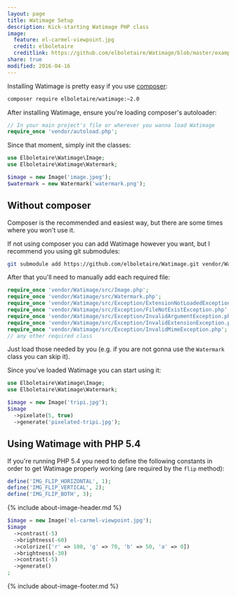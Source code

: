 ```yaml
---
layout: page
title: Watimage Setup
description: Kick-starting Watimage PHP class
image:
  feature: el-carmel-viewpoint.jpg
  credit: elboletaire
  creditlink: https://github.com/elboletaire/Watimage/blob/master/examples/files/LICENSE
share: true
modified: 2016-04-16
---
```


Installing Watimage is pretty easy if you use [composer](https://getcomposer.org):

~~~bash
composer require elboletaire/watimage:~2.0
~~~

After installing Watimage, ensure you're loading composer's autoloader:

~~~php
// In your main project's file or wherever you wanna load Watimage
require_once 'vendor/autoload.php';
~~~

Since that moment, simply init the classes:

~~~php
use Elboletaire\Watimage\Image;
use Elboletaire\Watimage\Watermark;

$image = new Image('image.jpeg');
$watermark = new Watermark('watermark.png');
~~~

Without composer
----------------

Composer is the recommended and easiest way, but there are some times where
you won't use it.

If not using composer you can add Watimage however you want, but I recommend you
using git submodules:

~~~bash
git submodule add https://github.com/elboletaire/Watimage.git vendor/Watimage
~~~

After that you'll need to manually add each required file:

~~~php
require_once 'vendor/Watimage/src/Image.php';
require_once 'vendor/Watimage/src/Watermark.php';
require_once 'vendor/Watimage/src/Exception/ExtensionNotLoadedException.php';
require_once 'vendor/Watimage/src/Exception/FileNotExistException.php';
require_once 'vendor/Watimage/src/Exception/InvalidArgumentException.php';
require_once 'vendor/Watimage/src/Exception/InvalidExtensionException.php';
require_once 'vendor/Watimage/src/Exception/InvalidMimeException.php';
// any other required class
~~~

Just load those needed by you (e.g. if you are not gonna use the `Watermark`
class you can skip it).

Since you've loaded Watimage you can start using it:

~~~php
use Elboletaire\Watimage\Image;
use Elboletaire\Watimage\Watermark;

$image = new Image('tripi.jpg');
$image
  ->pixelate(5, true)
  ->generate('pixelated-tripi.jpg');
~~~


Using Watimage with PHP 5.4
---------------------------

If you're running PHP 5.4 you need to define the following constants in order to
get Watimage properly working (are required by the `flip` method):

~~~php
define('IMG_FLIP_HORIZONTAL', 1);
define('IMG_FLIP_VERTICAL', 2);
define('IMG_FLIP_BOTH', 3);
~~~

{% include about-image-header.md %}

~~~php
$image = new Image('el-carmel-viewpoint.jpg');
$image
  ->contrast(-5)
  ->brightness(-60)
  ->colorize(['r' => 100, 'g' => 70, 'b' => 50, 'a' => 0])
  ->brightness(-30)
  ->contrast(-5)
  ->generate()
;
~~~

{% include about-image-footer.md %}
